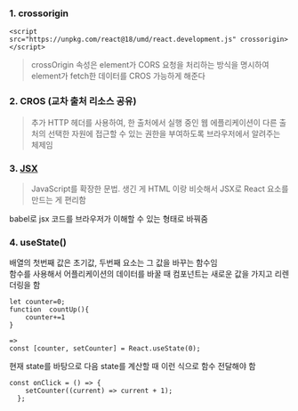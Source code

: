 ### 1. crossorigin

    <script
    src="https://unpkg.com/react@18/umd/react.development.js" crossorigin> </script>

> crossOrigin 속성은 element가 CORS 요청을 처리하는 방식을 명시하여 element가 fetch한 데이터를 CROS 가능하게 해준다

### 2. CROS (교차 출처 리소스 공유)

> 추가 HTTP 헤더를 사용하여, 한 출처에서 실행 중인 웹 에플리케이션이 다른 출처의 선택한 자원에 접근할 수 있는 권한을 부여하도록 브라우저에서 알려주는 체제임

### 3. [JSX](https://ko.legacy.reactjs.org/docs/introducing-jsx.html)

> JavaScript를 확장한 문법. 생긴 게 HTML 이랑 비슷해서 JSX로 React 요소를 만드는 게 편리함

babel로 jsx 코드를 브라우저가 이해할 수 있는 형태로 바꿔줌

### 4. useState()
배열의 첫번째 값은 초기값, 두번째 요소는 그 값을 바꾸는 함수임 <br>
함수를 사용해서 어플리케이션의 데이터를 바꿀 때 컴포넌트는 새로운 값을 가지고 리렌더링을 함

    let counter=0;
    function  countUp(){
        counter+=1
    }

    =>
    const [counter, setCounter] = React.useState(0);

현재 state를 바탕으로 다음 state를 계산할 때 이런 식으로 함수 전달해야 함

    const onClick = () => {
        setCounter((current) => current + 1); 
      };